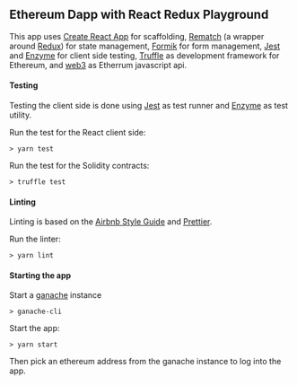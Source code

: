 ## Ethereum Dapp with React Redux Playground

This app uses [Create React App](https://github.com/facebook/create-react-app) for scaffolding,
[Rematch](https://rematch.gitbooks.io/rematch/) (a wrapper around [Redux](https://redux.js.org/)) for state management, [Formik](https://github.com/jaredpalmer/formik) for form management, [Jest](https://jestjs.io/) and [Enzyme](https://airbnb.io/enzyme/) for client side testing,  [Truffle](https://truffleframework.com/) as development framework for Ethereum, and [web3](https://github.com/ethereum/web3.js/) as Etherrum javascript api.

#### Testing

Testing the client side is done using [Jest](https://jestjs.io/) as test runner and [Enzyme](https://airbnb.io/enzyme/) as test utility.

Run the test for the React client side:
```
> yarn test
```

Run the test for the Solidity contracts:
```
> truffle test
```

#### Linting

Linting is based on the [Airbnb Style Guide](https://github.com/airbnb/javascript) and [Prettier](https://github.com/prettier/prettier).

Run the linter:

```
> yarn lint
```

#### Starting the app

Start a [ganache](https://truffleframework.com/ganache) instance

```
> ganache-cli
```

Start the app:

```
> yarn start
```

Then pick an ethereum address from the ganache instance to log into the app.